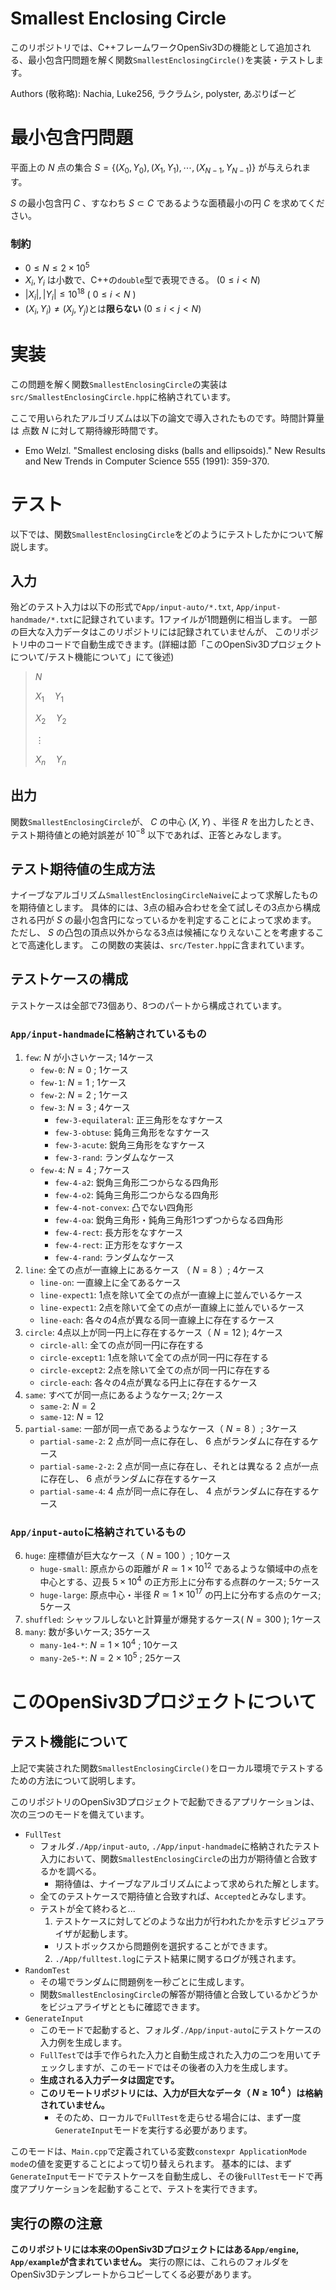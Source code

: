 # Smallest Enclosing Circle
このリポジトリでは、C++フレームワークOpenSiv3Dの機能として追加される、最小包含円問題を解く関数`SmallestEnclosingCircle()`を実装・テストします。

Authors (敬称略): Nachia, Luke256, ラクラムシ, polyster, あぷりばーど

# 最小包含円問題

平面上の $N$ 点の集合 $S =  \{(X_0, Y_0), (X_1, Y_1), \cdots, (X_{N-1}, Y_{N-1})\}$ が与えられます。

$S$ の最小包含円 $C$ 、すなわち $S \subset C$ であるような面積最小の円 $C$ を求めてください。

### 制約
- $0 \leq N \leq 2 \times 10^5$
- $X_i, Y_i$ は小数で、C++の`double`型で表現できる。  ($0 \leq i < N$)
- $|X_i|, |Y_i| \leq 10^{18}$ ( $0 \leq i < N$ )
- $(X_i, Y_i) \neq (X_j, Y_j)$とは**限らない** ($0 \leq i < j < N$)

# 実装
この問題を解く関数`SmallestEnclosingCircle`の実装は`src/SmallestEnclosingCircle.hpp`に格納されています。

ここで用いられたアルゴリズムは以下の論文で導入されたものです。時間計算量は 点数 $N$ に対して期待線形時間です。
- Emo Welzl. "Smallest enclosing disks (balls and ellipsoids)." New Results and New Trends in Computer Science 555 (1991): 359-370.


# テスト

以下では、関数`SmallestEnclosingCircle`をどのようにテストしたかについて解説します。

## 入力
殆どのテスト入力は以下の形式で`App/input-auto/*.txt`, `App/input-handmade/*.txt`に記録されています。1ファイルが1問題例に相当します。
一部の巨大な入力データはこのリポジトリには記録されていませんが、
このリポジトリ中のコードで自動生成できます。(詳細は節「このOpenSiv3Dプロジェクトについて/テスト機能について」にて後述)

> $N$
> 
> $X_1\quad Y_1$
> 
> $X_2\quad Y_2$
> 
> $\vdots$
> 
> $X_n\quad Y_n$

## 出力
関数`SmallestEnclosingCircle`が、 $C$ の中心 $(X, Y)$ 、半径 $R$ を出力したとき、
テスト期待値との絶対誤差が $10^{-8}$ 以下であれば、正答とみなします。

## テスト期待値の生成方法
ナイーブなアルゴリズム`SmallestEnclosingCircleNaive`によって求解したものを期待値とします。
具体的には、3点の組み合わせを全て試しその3点から構成される円が $S$ の最小包含円になっているかを判定することによって求めます。
ただし、 $S$ の凸包の頂点以外からなる3点は候補になりえないことを考慮することで高速化します。
この関数の実装は、`src/Tester.hpp`に含まれています。

## テストケースの構成
テストケースは全部で73個あり、8つのパートから構成されています。

### `App/input-handmade`に格納されているもの

1) `few`: $N$ が小さいケース; 14ケース
   -  `few-0`: $N = 0$ ; 1ケース
   -  `few-1`: $N = 1$ ; 1ケース
   -  `few-2`: $N = 2$ ; 1ケース
   -  `few-3`: $N = 3$ ; 4ケース
      -  `few-3-equilateral`: 正三角形をなすケース
      -  `few-3-obtuse`: 鈍角三角形をなすケース
      -  `few-3-acute`: 鋭角三角形をなすケース 
      -  `few-3-rand`: ランダムなケース
   -  `few-4`: $N = 4$ ; 7ケース
      - `few-4-a2`: 鋭角三角形二つからなる四角形
      - `few-4-o2`: 鈍角三角形二つからなる四角形
      - `few-4-not-convex`: 凸でない四角形
      - `few-4-oa`: 鋭角三角形・鈍角三角形1つずつからなる四角形
      - `few-4-rect`: 長方形をなすケース
      - `few-4-rect`: 正方形をなすケース
      - `few-4-rand`: ランダムなケース
2) `line`: 全ての点が一直線上にあるケース （ $N = 8$ ）; 4ケース
   - `line-on`: 一直線上に全てあるケース
   - `line-expect1`: 1点を除いて全ての点が一直線上に並んでいるケース
   - `line-expect1`: 2点を除いて全ての点が一直線上に並んでいるケース
   - `line-each`: 各々の4点が異なる同一直線上に存在するケース
3) `circle`: 4点以上が同一円上に存在するケース（ $N = 12$ ); 4ケース
    - `circle-all`: 全ての点が同一円に存在する
    - `circle-except1`: 1点を除いて全ての点が同一円に存在する
    - `circle-except2`: 2点を除いて全ての点が同一円に存在する
    - `circle-each`: 各々の4点が異なる円上に存在するケース
4) `same`: すべてが同一点にあるようなケース; 2ケース
   - `same-2`: $N = 2$ 
   - `same-12`: $N = 12$
5) `partial-same`: 一部が同一点であるようなケース（ $N = 8$ ）; 3ケース
   - `partial-same-2`: $2$ 点が同一点に存在し、 $6$ 点がランダムに存在するケース
   - `partial-same-2-2`: $2$ 点が同一点に存在し、それとは異なる $2$ 点が一点に存在し、 $6$ 点がランダムに存在するケース
   - `partial-same-4`: $4$ 点が同一点に存在し、 $4$ 点がランダムに存在するケース

### `App/input-auto`に格納されているもの

6) `huge`: 座標値が巨大なケース（ $N = 100$ ）; 10ケース
   - `huge-small`: 原点からの距離が $R \simeq 1 \times 10^{12}$ であるような領域中の点を中心とする、辺長 $5 \times 10^4$ の正方形上に分布する点群のケース; 5ケース
   - `huge-large`: 原点中心・半径 $R \simeq 1 \times 10^{17}$ の円上に分布する点のケース; 5ケース
7) `shuffled`: シャッフルしないと計算量が爆発するケース( $N = 300$ ); 1ケース
8) `many`: 数が多いケース; 35ケース
   - `many-1e4-*`: $N = 1 \times 10^4$ ; 10ケース
   - `many-2e5-*`: $N = 2 \times 10^5$ ; 25ケース


# このOpenSiv3Dプロジェクトについて

## テスト機能について
上記で実装された関数`SmallestEnclosingCircle()`をローカル環境でテストするための方法について説明します。

このリポジトリのOpenSiv3Dプロジェクトで起動できるアプリケーションは、次の三つのモードを備えています。
- `FullTest`
  - フォルダ`./App/input-auto`, `./App/input-handmade`に格納されたテスト入力において、関数`SmallestEnclosingCircle`の出力が期待値と合致するかを調べる。
    - 期待値は、ナイーブなアルゴリズムによって求められた解とします。
  - 全てのテストケースで期待値と合致すれば、`Accepted`とみなします。
  - テストが全て終わると...
    1.  テストケースに対してどのような出力が行われたかを示すビジュアライザが起動します。
      - リストボックスから問題例を選択することができます。
    2. `./App/fulltest.log`にテスト結果に関するログが残されます。
- `RandomTest`
  - その場でランダムに問題例を一秒ごとに生成します。
  - 関数`SmallestEnclosingCircle`の解答が期待値と合致しているかどうかをビジュアライザとともに確認できます。
- `GenerateInput`
  - このモードで起動すると、フォルダ`./App/input-auto`にテストケースの入力例を生成します。
  - `FullTest`では手で作られた入力と自動生成された入力の二つを用いてチェックしますが、このモードではその後者の入力を生成します。
  - **生成される入力データは固定です。**
  - **このリモートリポジトリには、入力が巨大なデータ（ $N \geq 10^4$ ）は格納されていません。**
    - そのため、ローカルで`FullTest`を走らせる場合には、まず一度`GenerateInput`モードを実行する必要があります。

このモードは、`Main.cpp`で定義されている変数`constexpr ApplicationMode mode`の値を変更することによって切り替えられます。
基本的には、まず`GenerateInput`モードでテストケースを自動生成し、その後`FullTest`モードで再度アプリケーションを起動することで、テストを実行できます。

## 実行の際の注意
**このリポジトリには本来のOpenSiv3Dプロジェクトにはある`App/engine`, `App/example`が含まれていません。**
実行の際には、これらのフォルダをOpenSiv3Dテンプレートからコピーしてくる必要があります。
